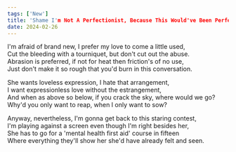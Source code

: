 ```yaml
---
tags: ['New']
title: 'Shame I'm Not A Perfectionist, Because This Would've Been Perfect'
date: 2024-02-26
---
```


I'm afraid of brand new, I prefer my love to come a little used,  
Cut the bleeding with a tourniquet, but don't cut out the abuse.  
Abrasion is preferred, if not for heat then friction's of no use,  
Just don't make it so rough that you'd burn in this conversation.

She wants loveless expression, I hate that arrangement,  
I want expressionless love without the estrangement,  
And when as above so below, if you crack the sky, where would we go?  
Why'd you only want to reap, when I only want to sow?

Anyway, nevertheless, I'm gonna get back to this staring contest,  
I'm playing against a screen even though I'm right besides her,  
She has to go for a 'mental health first aid' course in fifteen  
Where everything they'll show her she'd have already felt and seen.
